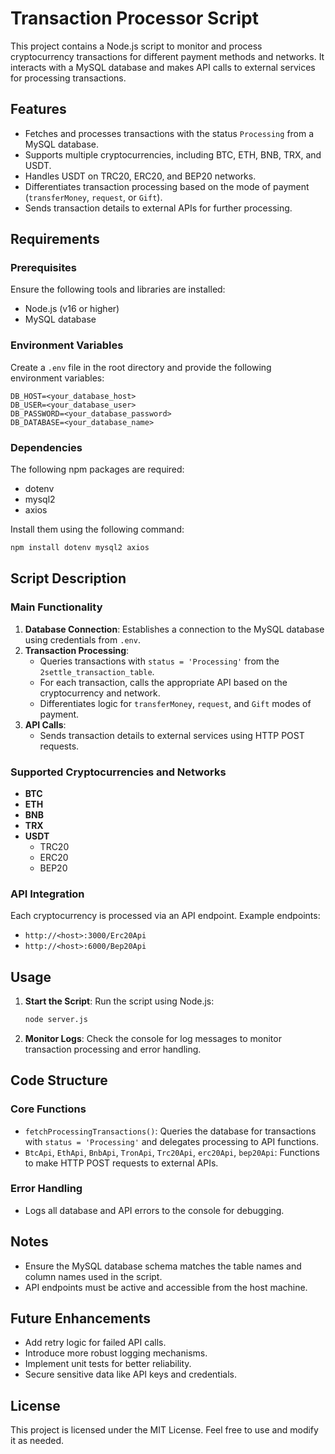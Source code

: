 # Transaction Processor Script

This project contains a Node.js script to monitor and process cryptocurrency transactions for different payment methods and networks. It interacts with a MySQL database and makes API calls to external services for processing transactions.

## Features
- Fetches and processes transactions with the status `Processing` from a MySQL database.
- Supports multiple cryptocurrencies, including BTC, ETH, BNB, TRX, and USDT.
- Handles USDT on TRC20, ERC20, and BEP20 networks.
- Differentiates transaction processing based on the mode of payment (`transferMoney`, `request`, or `Gift`).
- Sends transaction details to external APIs for further processing.

## Requirements

### Prerequisites
Ensure the following tools and libraries are installed:
- Node.js (v16 or higher)
- MySQL database

### Environment Variables
Create a `.env` file in the root directory and provide the following environment variables:
```env
DB_HOST=<your_database_host>
DB_USER=<your_database_user>
DB_PASSWORD=<your_database_password>
DB_DATABASE=<your_database_name>
```

### Dependencies
The following npm packages are required:
- dotenv
- mysql2
- axios

Install them using the following command:
```bash
npm install dotenv mysql2 axios
```

## Script Description

### Main Functionality
1. **Database Connection**: Establishes a connection to the MySQL database using credentials from `.env`.
2. **Transaction Processing**:
   - Queries transactions with `status = 'Processing'` from the `2settle_transaction_table`.
   - For each transaction, calls the appropriate API based on the cryptocurrency and network.
   - Differentiates logic for `transferMoney`, `request`, and `Gift` modes of payment.
3. **API Calls**:
   - Sends transaction details to external services using HTTP POST requests.

### Supported Cryptocurrencies and Networks
- **BTC**
- **ETH**
- **BNB**
- **TRX**
- **USDT**
  - TRC20
  - ERC20
  - BEP20

### API Integration
Each cryptocurrency is processed via an API endpoint. Example endpoints:
- `http://<host>:3000/Erc20Api`
- `http://<host>:6000/Bep20Api`

## Usage

1. **Start the Script**:
   Run the script using Node.js:
   ```bash
   node server.js
   ```

2. **Monitor Logs**:
   Check the console for log messages to monitor transaction processing and error handling.

## Code Structure

### Core Functions
- `fetchProcessingTransactions()`: Queries the database for transactions with `status = 'Processing'` and delegates processing to API functions.
- `BtcApi`, `EthApi`, `BnbApi`, `TronApi`, `Trc20Api`, `erc20Api`, `bep20Api`: Functions to make HTTP POST requests to external APIs.

### Error Handling
- Logs all database and API errors to the console for debugging.

## Notes
- Ensure the MySQL database schema matches the table names and column names used in the script.
- API endpoints must be active and accessible from the host machine.

## Future Enhancements
- Add retry logic for failed API calls.
- Introduce more robust logging mechanisms.
- Implement unit tests for better reliability.
- Secure sensitive data like API keys and credentials.

## License
This project is licensed under the MIT License. Feel free to use and modify it as needed.
